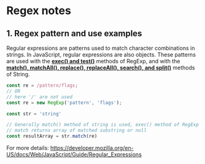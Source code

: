 # Regex notes

## 1. Regex pattern and use examples

Regular expressions are patterns used to match character combinations in strings. In JavaScript, regular expressions are also objects. These patterns are used with the **<u>exec() and test()</u>** methods of RegExp, and with the **<u>match(), matchAll(), replace(), replaceAll(), search(), and split()</u>** methods of String.

```javascript
const re = /pattern/flags; 
// OR
// here '/' are not used
const re = new RegExp('pattern', 'flags');

const str = 'string'

// Generally match() method of string is used, exec() method of RegExp can also be used.
// match returns array of matched substring or null
const resultArray = str.match(re)
```

For more details: https://developer.mozilla.org/en-US/docs/Web/JavaScript/Guide/Regular_Expressions

